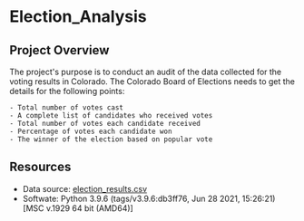 # Election_Analysis

## Project Overview
The project's purpose is to conduct an audit of the data collected for the voting results in Colorado. The  Colorado Board of Elections needs to get the details for the following points:

    - Total number of votes cast
    - A complete list of candidates who received votes
    - Total number of votes each candidate received
    - Percentage of votes each candidate won
    - The winner of the election based on popular vote

## Resources 
- Data source: [election_results.csv](Resources/election_results.csv)
- Softwate: Python 3.9.6 (tags/v3.9.6:db3ff76, Jun 28 2021, 15:26:21) [MSC v.1929 64 bit (AMD64)] 
